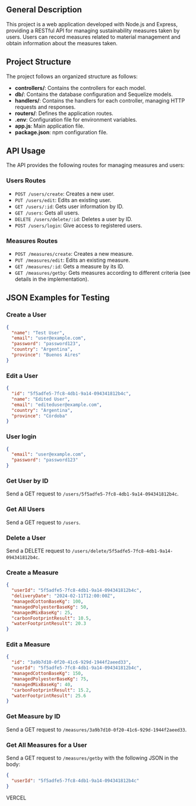## General Description
This project is a web application developed with Node.js and Express, providing a RESTful API for managing sustainability measures taken by users. Users can record measures related to material management and obtain information about the measures taken.

## Project Structure
The project follows an organized structure as follows:

- **controllers/**: Contains the controllers for each model.
- **db/**: Contains the database configuration and Sequelize models.
- **handlers/**: Contains the handlers for each controller, managing HTTP requests and responses.
- **routers/**: Defines the application routes.
- **.env**: Configuration file for environment variables.
- **app.js**: Main application file.
- **package.json**: npm configuration file.

## API Usage
The API provides the following routes for managing measures and users:


### Users Routes
- `POST /users/create`: Creates a new user.
- `PUT /users/edit`: Edits an existing user.
- `GET /users/:id`: Gets user information by ID.
- `GET /users`: Gets all users.
- `DELETE /users/delete/:id`: Deletes a user by ID.
- `POST /users/login`: Give access to registered users.

### Measures Routes
- `POST /measures/create`: Creates a new measure.
- `PUT /measures/edit`: Edits an existing measure.
- `GET /measures/:id`: Gets a measure by its ID.
- `GET /measures/getby`: Gets measures according to different criteria (see details in the implementation).


## JSON Examples for Testing



### Create a User
```json
{
  "name": "Test User",
  "email": "user@example.com",
  "password": "password123",
  "country": "Argentina",
  "province": "Buenos Aires"
}
```

### Edit a User
```json
{
  "id": "5f5adfe5-7fc8-4db1-9a14-094341812b4c",
  "name": "Edited User",
  "email": "editeduser@example.com",
  "country": "Argentina",
  "province": "Córdoba"
}
```

###  User login
```json
{
  "email": "user@example.com",
  "password": "password123"
}
```

### Get User by ID
Send a GET request to `/users/5f5adfe5-7fc8-4db1-9a14-094341812b4c`.

### Get All Users
Send a GET request to `/users`.

### Delete a User
Send a DELETE request to `/users/delete/5f5adfe5-7fc8-4db1-9a14-094341812b4c`.


### Create a Measure
```json
{
  "userId": "5f5adfe5-7fc8-4db1-9a14-094341812b4c",
  "deliveryDate": "2024-02-11T12:00:00Z",
  "managedCottonBaseKg": 100,
  "managedPolyesterBaseKg": 50,
  "managedMixBaseKg": 25,
  "carbonFootprintResult": 10.5,
  "waterFootprintResult": 20.3
}
```

### Edit a Measure
```json
{
  "id": "3a9b7d10-0f20-41c6-929d-1944f2aeed33",
  "userId": "5f5adfe5-7fc8-4db1-9a14-094341812b4c",
  "managedCottonBaseKg": 150,
  "managedPolyesterBaseKg": 75,
  "managedMixBaseKg": 40,
  "carbonFootprintResult": 15.2,
  "waterFootprintResult": 25.6
}
```

### Get Measure by ID
Send a GET request to `/measures/3a9b7d10-0f20-41c6-929d-1944f2aeed33`.

### Get All Measures for a User
Send a GET request to `/measures/getby` with the following JSON in the body:
```json
{
  "userId": "5f5adfe5-7fc8-4db1-9a14-094341812b4c"
}
```

VERCEL 